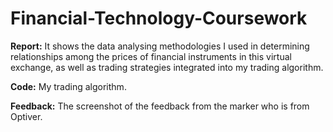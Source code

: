 # Financial-Technology-Coursework

**Report:** It shows the data analysing methodologies I used in determining relationships among the prices of financial instruments in this virtual exchange, as well as trading strategies integrated into my trading algorithm. 

**Code:** My trading algorithm. 

**Feedback:** The screenshot of the feedback from the marker who is from Optiver. 
